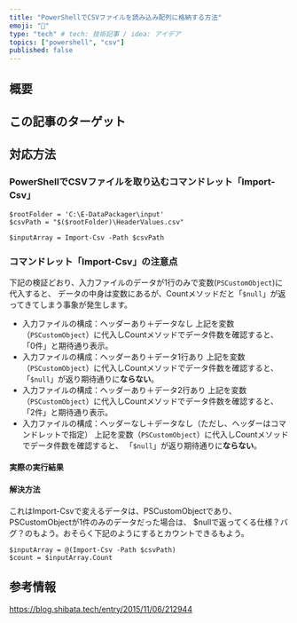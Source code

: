 ```yaml
---
title: "PowerShellでCSVファイルを読み込み配列に格納する方法"
emoji: "🎉"
type: "tech" # tech: 技術記事 / idea: アイデア
topics: ["powershell", "csv"]
published: false
---
```

## 概要

## この記事のターゲット

## 対応方法

### PowerShellでCSVファイルを取り込むコマンドレット「Import-Csv」

```powershell:
$rootFolder = 'C:\E-DataPackager\input'
$csvPath = "$($rootFolder)\HeaderValues.csv"

$inputArray = Import-Csv -Path $csvPath
```

### コマンドレット「Import-Csv」の注意点

下記の検証どおり、入力ファイルのデータが1行のみで変数(`PSCustomObject`)に代入すると、
データの中身は変数にあるが、Countメソッドだと「`$null`」が返ってきてしまう事象が発生します。

- 入力ファイルの構成：ヘッダーあり＋データなし
    上記を変数（`PSCustomObject`）に代入しCountメソッドでデータ件数を確認すると、
    「0件」と期待通り表示。
- 入力ファイルの構成：ヘッダーあり＋データ1行あり
    上記を変数（`PSCustomObject`）に代入しCountメソッドでデータ件数を確認すると、
    「`$null`」が返り期待通りに**ならない**。
- 入力ファイルの構成：ヘッダーあり＋データ2行あり
    上記を変数（`PSCustomObject`）に代入しCountメソッドでデータ件数を確認すると、
    「2件」と期待通り表示。
- 入力ファイルの構成：ヘッダーなし＋データなし（ただし、ヘッダーはコマンドレットで指定）
    上記を変数（`PSCustomObject`）に代入しCountメソッドでデータ件数を確認すると、
    「`$null`」が返り期待通りに**ならない**。

#### 実際の実行結果

#### 解決方法

これはImport-Csvで変えるデータは、PSCustomObjectであり、PSCustomObjectが1件のみのデータだった場合は、
$nullで返ってくる仕様？バグ？のもよう。おそらく下記のようにするとカウントできるもよう。

```powershell:1件データをカウントする方法
$inputArray = @(Import-Csv -Path $csvPath)
$count = $inputArray.Count
```

## 参考情報

https://blog.shibata.tech/entry/2015/11/06/212944

